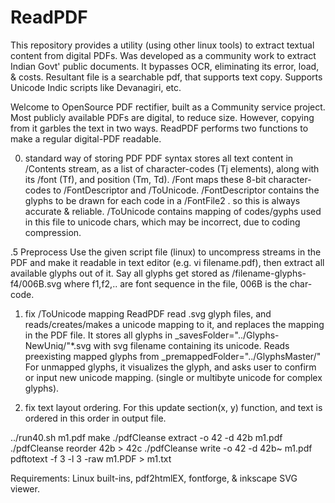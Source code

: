 # ReadPDF
This repository provides a utility (using other linux tools) to extract textual content from digital PDFs. 
Was developed as a community work to extract Indian Govt' public documents. 
It bypasses OCR, eliminating its error, load, & costs. Resultant file is a searchable pdf, that supports text copy. 
Supports Unicode Indic scripts like Devanagiri, etc. 

Welcome to OpenSource PDF rectifier, built as a Community service project. 
Most publicly available PDFs are digital, to reduce size. However, copying from it garbles the text in two ways. 
ReadPDF performs two functions to make a regular digital-PDF readable. 

0. standard way of storing PDF 
  PDF syntax stores all text content in /Contents stream, as a list of character-codes (Tj elements), along with 
  its /font (Tf), and position (Tm, Td). /Font maps these 8-bit character-codes to /FontDescriptor and /ToUnicode. 
  /FontDescriptor contains the glyphs to be drawn for each code in a /FontFile2 . so this is always accurate & reliable. 
  /ToUnicode contains mapping of codes/gyphs used in this file to unicode chars, which may be incorrect, due to coding compression.

.5 Preprocess
  Use the given script file (linux) to uncompress streams in the PDF and make it readable in text editor (e.g. vi filename.pdf), 
  then extract all available glyphs out of it. Say all glyphs get stored as /filename-glyphs-f4/006B.svg where f1,f2,.. are 
  font sequence in the file, 006B is the char-code. 

1. fix /ToUnicode mapping 
  ReadPDF read .svg glyph files, and reads/creates/makes a unicode mapping to it, and replaces the mapping in the PDF file. 
  It stores all glyphs in _savesFolder="../Glyphs-NewUniq/"*.svg with svg filename containing its unicode. 
  Reads preexisting mapped glyphs from _premappedFolder="../GlyphsMaster/"
  For unmapped glyphs, it visualizes the glyph, and asks user to confirm or input new unicode mapping.
  (single or multibyte unicode for complex glyphs).
  
2. fix text layout ordering. For this update section(x, y) function, and text is ordered in this order in output file. 

../run40.sh m1.pdf
make
./pdfCleanse extract -o 42 -d 42b m1.pdf
./pdfCleanse reorder 42b > 42c
./pdfCleanse write -o 42 -d 42b~ m1.pdf
pdftotext -f 3 -l 3 -raw m1.PDF > m1.txt

Requirements: Linux built-ins, pdf2htmlEX, fontforge, & inkscape SVG viewer.

